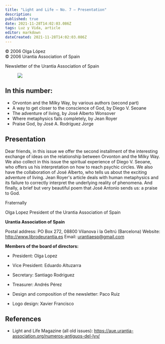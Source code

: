 ```yaml
---
title: "Light and Life — No. 7 — Presentation"
description: 
published: true
date: 2021-11-28T14:02:03.086Z
tags: Luz y Vida, article
editor: markdown
dateCreated: 2021-11-28T14:02:03.086Z
---
```


<p class="v-card v-sheet theme--light gray lighten-3 px-2">© 2006 Olga López<br>© 2006 Urantia Association of Spain</p>


Newsletter of the Urantia Association of Spain

<figure id="Figure_1" class="image urantiapedia">
<img src="/image/article/Luz_y_Vida/LyV1/01.jpg">
</figure>

## In this number:

- Orvonton and the Milky Way, by various authors (second part)
- A way to get closer to the conscience of God, by Diego V. Seoane
- The adventure of living, by José Alberto Wonsover
- Where metaphysics fails completely, by Jean Royer
- Praise God, by José A. Rodríguez Jorge


## Presentation

Dear friends, in this issue we offer the second installment of the interesting exchange of ideas on the relationship between Orvonton and the Milky Way. We also collect in this issue the spiritual experience of Diego V. Seoane, who offers us his interpretation on how to reach psychic circles. We also have the collaboration of José Alberto, who tells us about the exciting adventure of living. Jean Royer's article deals with human metaphysics and its failure to correctly interpret the underlying reality of phenomena. And finally, a brief but very beautiful poem that José Antonio sends us: a praise to God.

Fraternally

Olga Lopez
President of the Urantia Association of Spain

**Urantia Association of Spain**

Postal address: PO Box 272, 08800 Vilanova i la Geltrú (Barcelona)
Website: http://www.librodeurantia.es
Email: urantiaesp@gmail.com

**Members of the board of directors:**

- President: Olga Lopez
- Vice President: Eduardo Altuzarra
- Secretary: Santiago Rodriguez
- Treasurer: Andrés Pérez

- Design and composition of the newsletter: Paco Ruiz
- Logo design: Xavier Francisco

## References

- Light and Life Magazine (all old issues): https://aue.urantia-association.org/numeros-antiguos-del-lyv/

